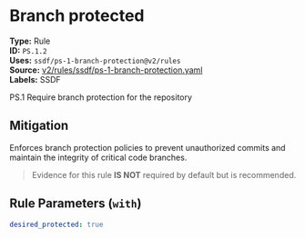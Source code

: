 # Branch protected  
**Type:** Rule  
**ID:** `PS.1.2`  
**Uses:** `ssdf/ps-1-branch-protection@v2/rules`  
**Source:** [v2/rules/ssdf/ps-1-branch-protection.yaml](https://github.com/scribe-public/sample-policies/v2/rules/ssdf/ps-1-branch-protection.yaml)  
**Labels:** SSDF  

PS.1 Require branch protection for the repository


## Mitigation  
Enforces branch protection policies to prevent unauthorized commits and maintain the integrity of critical code branches.


> Evidence for this rule **IS NOT** required by default but is recommended.


## Rule Parameters (`with`)  
```yaml
desired_protected: true
```

